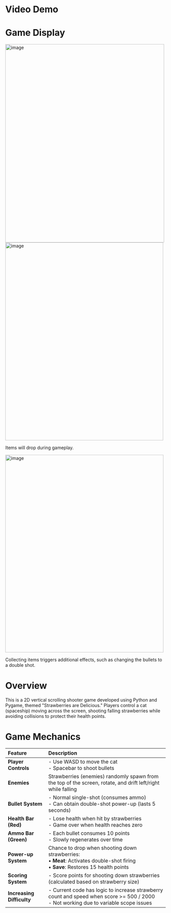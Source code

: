 # Video Demo

# Game Display

<img width="499" height="621" alt="image" src="https://github.com/user-attachments/assets/2e8369cb-eda3-440a-8026-18ef9af9d29f" />


<img width="496" height="620" alt="image" src="https://github.com/user-attachments/assets/a5ae4d8d-bea1-46f7-9421-d4724e2d5843" />

Items will drop during gameplay.


<img width="497" height="619" alt="image" src="https://github.com/user-attachments/assets/7204a25b-d8da-4ac1-9cef-7d7119f8a903" />

Collecting items triggers additional effects, such as changing the bullets to a double shot.



# Overview
This is a 2D vertical scrolling shooter game developed using Python and Pygame, themed "Strawberries are Delicious." Players control a cat (spaceship) moving across the screen, shooting falling strawberries while avoiding collisions to protect their health points.

# Game Mechanics
| Feature | Description |
| :--- | :--- |
| **Player Controls** | - Use WASD to move the cat<br>- Spacebar to shoot bullets |
| **Enemies** | Strawberries (enemies) randomly spawn from the top of the screen, rotate, and drift left/right while falling |
| **Bullet System** | - Normal single-shot (consumes ammo)<br>- Can obtain double-shot power-up (lasts 5 seconds) |
| **Health Bar (Red)** | - Lose health when hit by strawberries<br>- Game over when health reaches zero |
| **Ammo Bar (Green)** | - Each bullet consumes 10 points<br>- Slowly regenerates over time |
| **Power-up System** | Chance to drop when shooting down strawberries:<br>• **Meat**: Activates double-shot firing<br>• **Save**: Restores 15 health points |
| **Scoring System** | - Score points for shooting down strawberries (calculated based on strawberry size) |
| **Increasing Difficulty** | - Current code has logic to increase strawberry count and speed when score >= 500 / 2000<br>- Not working due to variable scope issues |


